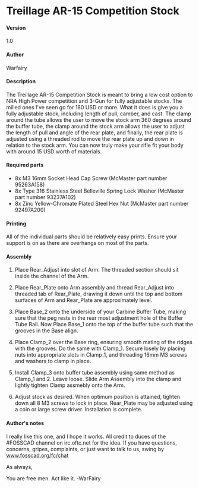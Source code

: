 # Treillage AR-15 Competition Stock 

#### Version
1.0

#### Author
Warfairy

#### Description

The Treillage AR-15 Competition Stock is meant to bring a low cost option to NRA High Power competition and 3-Gun for fully adjustable stocks. The milled ones I've seen go for 180 USD or more. What it does is give you a fully adjustable stock, including length of pull, camber, and cast. The clamp around the tube allows the user to move the stock arm 360 degrees around the buffer tube, the clamp around the stock arm allows the user to adjust the length of pull and angle of the rear plate, and finally, the rear plate is adjusted using a threaded rod to move the rear plate up and down in relation to the stock arm. You can now truly make your rifle fit your body with around 15 USD worth of materials.

#### Required parts

* 8x M3 16mm Socket Head Cap Screw (McMaster part number 95263A158)
* 8x Type 316 Stainless Steel Belleville Spring Lock Washer (McMaster part number 93237A102)
* 8x Zinc Yellow-Chromate Plated Steel Hex Nut (McMaster part number 92497A200)

#### Printing

All of the individual parts should be relatively easy prints. Ensure your support is on as there are overhangs on most of the parts.

#### Assembly

1. Place Rear_Adjust into slot of Arm. The threaded section should sit inside the channel of the Arm.

2. Place Rear_Plate onto Arm assembly and thread Rear_Adjust into threaded tab of Rear_Plate, drawing it down until the top and bottom surfaces of Arm and Rear_Plate are approximately level.

3. Place Base_2 onto the underside of your Carbine Buffer Tube, making sure that the peg rests in the rear most adjustment hole of the Buffer Tube Rail. Now Place Base_1 onto the top of the buffer tube such that the grooves in the Base align.

4. Place Clamp_2 over the Base ring, ensuring smooth mating of the ridges with the grooves. Do the same with Clamp_1. Secure losely by placing nuts into appropriate slots in Clamp_1, and threading 16mm M3 screws and washers to clamp in place.

5. Install Clamp_3 onto buffer tube assembly using same method as Clamp_1 and 2. Leave loose. Slide Arm Assembly into the clamp and lightly tighten Clamp assmebly onto the Arm.

6. Adjust stock as desired. When optimum position is attained, tighten down all 8 M3 screws to lock in place. Rear_Plate may be adjusted using a coin or large screw driver. Installation is complete.

#### Author's notes

I really like this one, and I hope it works. All credit to duces of the #FOSSCAD channel on irc.oftc.net for the idea. If you have questions, concerns, gripes, complaints, or just want to talk to us, swing by www.fosscad.org/fc/chat

As always,

You are free men. Act like it.
-WarFairy
